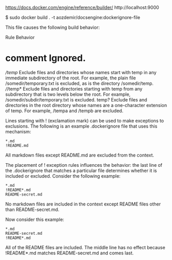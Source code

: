 https://docs.docker.com/engine/reference/builder/
http://localhost:9000

$ sudo docker build . -t aozdemir/docsengine:dockerignore-file


This file causes the following build behavior:

Rule	Behavior
# comment	Ignored.
*/temp*	Exclude files and directories whose names start with temp in any immediate subdirectory of the root. For example, the plain file /somedir/temporary.txt is excluded, as is the directory /somedir/temp.
*/*/temp*	Exclude files and directories starting with temp from any subdirectory that is two levels below the root. For example, /somedir/subdir/temporary.txt is excluded.
temp?	Exclude files and directories in the root directory whose names are a one-character extension of temp. For example, /tempa and /tempb are excluded.

Lines starting with ! (exclamation mark) can be used to make exceptions to exclusions. The following is an example .dockerignore file that uses this mechanism:

    *.md
    !README.md
    
All markdown files except README.md are excluded from the context.

The placement of ! exception rules influences the behavior: the last line of the .dockerignore that matches a particular file determines whether it is included or excluded. Consider the following example:

    *.md
    !README*.md
    README-secret.md

No markdown files are included in the context except README files other than README-secret.md.

Now consider this example:

    *.md
    README-secret.md
    !README*.md

All of the README files are included. The middle line has no effect because !README*.md matches README-secret.md and comes last.

